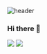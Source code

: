 

![header](https://capsule-render.vercel.app/api?type=waving&height=280&color=0:EEFF00,100:a82da8&text=Welcome!&fontColor=FFFFFF&fontAlignY=20&desc=municef1%27s%20github&descAlign=80)

### Hi there 👋


<a href="https://www.linkedin.com/in/municef/" target="_blank"><img src="https://img.shields.io/badge/LinkedIn-#00FF00?style=plastic&logo=#0A66C2&logoColor=#0000FF"/></a>
<a href="https://www.linkedin.com/in/municef/"><img src="https://img.shields.io/badge/LinkedIn--00FF00?style=flat-square&logo=Instagram&logoColor=white&link=https://www.linkedin.com/in/municef/"/></a>


<!--
**municef1/municef1** is a ✨ _special_ ✨ repository because its `README.md` (this file) appears on your GitHub profile.

Here are some ideas to get you started:

- 🔭 I’m currently working on ...
- 🌱 I’m currently learning ...
- 👯 I’m looking to collaborate on ...
- 🤔 I’m looking for help with ...
- 💬 Ask me about ...
- 📫 How to reach me: ...
- 😄 Pronouns: ...
- ⚡ Fun fact: ...
정보!
헤더는 https://github.com/kyechan99/capsule-render
뱃지는 https://shields.io/


-->


